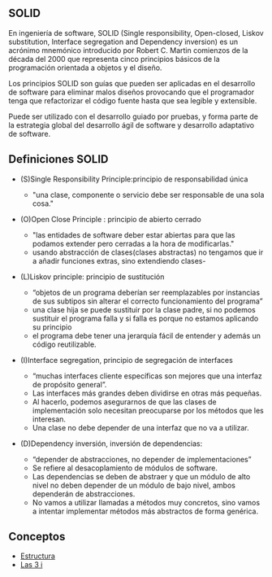 
## SOLID

En ingeniería de software, SOLID (Single responsibility, Open-closed, Liskov substitution, Interface segregation and Dependency inversion) es un acrónimo mnemónico introducido por Robert C. Martin comienzos de la década del 2000 que representa cinco principios básicos de la programación orientada a objetos y el diseño.

Los principios SOLID son guías que pueden ser aplicadas en el desarrollo de software para eliminar malos diseños provocando que el programador tenga que refactorizar el código fuente hasta que sea legible y extensible.

Puede ser utilizado con el desarrollo guiado por pruebas, y forma parte de la estrategia global del desarrollo ágil de software y desarrollo adaptativo de software.
## Definiciones SOLID

- (S)Single Responsibility Principle:principio de responsabilidad única	
  - "una clase, componente o servicio debe ser responsable de una sola cosa."
 
- (O)Open Close Principle : principio de abierto cerrado	
  - "las entidades de software deber estar abiertas para que las podamos extender pero cerradas a la hora de modificarlas."	
  - usando abstracción de clases(clases abstractas) no tengamos que ir a añadir funciones extras, sino extendiendo clases-

- (L)Liskov principle: principio de sustitución	
  - “objetos de un programa deberían ser reemplazables por instancias de sus subtipos sin alterar el correcto funcionamiento del programa”	
  - una clase hija se puede sustituir por la clase padre, si no podemos sustituir el programa falla y si falla es porque no estamos aplicando su principio	
  - el programa debe tener una jerarquía fácil de entender y además un código reutilizable.

- (I)Interface segregation, principio de segregación de interfaces	
  - “muchas interfaces cliente específicas son mejores que una interfaz de propósito general”.	
  - Las interfaces más grandes deben dividirse en otras más pequeñas. 	
  - Al hacerlo, podemos asegurarnos de que las clases de implementación solo necesitan preocuparse por los métodos que les interesan.
  - Una clase no debe depender de una interfaz que no va a utilizar.

- (D)Dependency inversión, inversión de dependencias:	
  - “depender de abstracciones, no depender de implementaciones”	
  - Se refiere al desacoplamiento de módulos de software.	
  - Las dependencias se deben de abstraer y que un módulo de alto nivel no deben depender de un módulo de bajo nivel, ambos dependerán de abstracciones. 	
  - No vamos a utilizar llamadas a métodos muy concretos, sino vamos a intentar implementar métodos más abstractos de forma genérica.
  
## Conceptos

- [Estructura](https://github.com/AAtlantica/SOLID/blob/main/conceptos.md)  
- [Las 3 i](https://github.com/AAtlantica/SOLID/blob/main/lastresi.md)  
  

